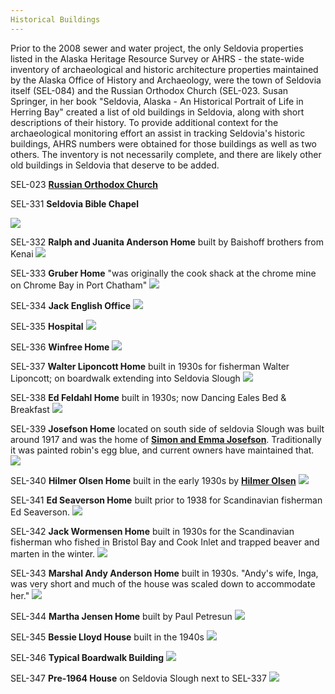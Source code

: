 ```yaml
---
Historical Buildings
---
```


Prior to  the 2008 sewer and water project, the only Seldovia properties listed in the Alaska Heritage Resource Survey or AHRS - the state-wide inventory of archaeological and historic architecture properties maintained by the Alaska Office of History and Archaeology, were the town of Seldovia itself (SEL-084) and the Russian Orthodox Church (SEL-023.  Susan Springer, in her book "Seldovia, Alaska - An Historical Portrait of Life in Herring Bay" created a list of old buildings in Seldovia, along with short descriptions of their history. To provide additional context for the archaeological monitoring effort an assist in tracking Seldovia's historic buildings, AHRS numbers were obtained for those buildings as well as two others.  The inventory is not necessarily complete, and there are likely other old buildings in Seldovia that deserve to be added.

SEL-023 [**Russian Orthodox Church**](../resources/st-nicholas-church.md)

SEL-331 **Seldovia Bible Chapel**

![](../assets/Seldovia_Bible_Chapel.jpeg)

SEL-332 **Ralph and Juanita Anderson Home** built by Baishoff brothers from Kenai
![](../assets/Seldovia_Bible_Chapel.jpeg)

SEL-333 **Gruber Home** "was originally the cook shack at the chrome mine on Chrome Bay in Port Chatham"
![](../assets/Seldovia_Bible_Chapel.jpeg)

SEL-334 **Jack English Office**
![](../assets/Jack_English_Office.jpeg)

SEL-335 **Hospital**
![](../assets/Hospital_Willard_Home.jpeg)

SEL-336 **Winfree Home** ![](../assets/Winfree_Home.jpeg)

SEL-337 **Walter Liponcott Home** built in 1930s for fisherman Walter Liponcott; on boardwalk extending into Seldovia Slough
![](../assets/Walt_Sachiko_House1.jpeg)

SEL-338 **Ed Feldahl Home** built in 1930s; now Dancing Eales Bed & Breakfast
![](../assets/Dancing_Eagles.jpeg)

SEL-339 **Josefson Home** located on south side of seldovia Slough was built around 1917 and was the home of [**Simon and Emma Josefson**](..people/Josefson_Simon.md). Traditionally it was painted robin's egg blue, and current owners have maintained that.
![](../assets/Simon_Josefson_House.jpeg)

SEL-340 **Hilmer Olsen Home** built in the early 1930s by [**Hilmer Olsen**](../people/Olsen_Hilmar.md)
![](../assets/Hilmer_Olsen_Home.jpeg)

SEL-341 **Ed Seaverson Home** built prior to 1938 for Scandinavian fisherman Ed Seaverson.
![](../assets/Ed_Seaverson_Home.jpeg)

SEL-342 **Jack Wormensen Home** built in 1930s for the Scandinavian fisherman who fished in Bristol Bay and Cook Inlet and trapped beaver and marten in the winter.
![](../assets/Jack_Wormensen_Home.jpeg)

SEL-343 **Marshal Andy Anderson Home** built in 1930s. "Andy's wife, Inga, was very short and much of the house was scaled down to accommodate her."
![](../assets/Andy_Anderson_Home_1930.jpeg)

SEL-344 **Martha Jensen Home** built by Paul Petresun
![](../assets/Martha_Jensen_Home.jpeg)

SEL-345 **Bessie Lloyd House** built in the 1940s
![](../assets/Bessie_Lloyd_Home.jpeg)

SEL-346 **Typical Boardwalk Building**
![](../assets/Boardwalk_Building.jpeg)

SEL-347 **Pre-1964 House** on Seldovia Slough next to SEL-337
![](../assets/Walts_Blue_House.jpeg)


